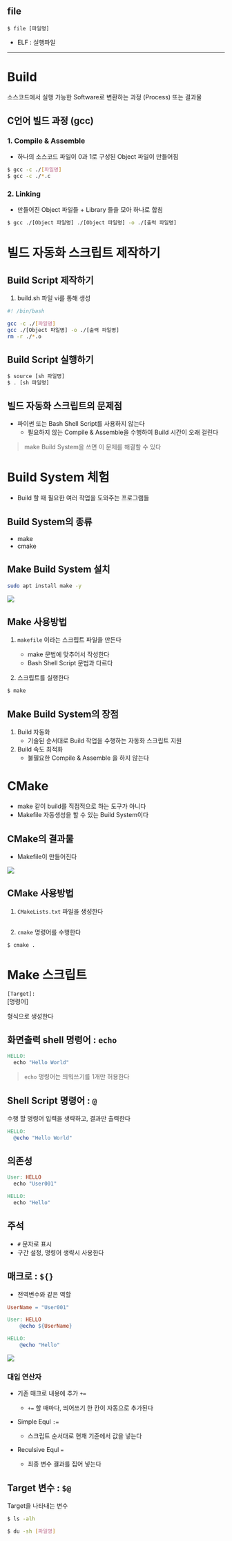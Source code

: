 ## file

```
$ file [파일명]
```

- ELF : 실행파일

---

# Build

소스코드에서 실행 가능한 Software로 변환하는 과정 (Process) 또는 결과물

## C언어 빌드 과정 (gcc)

### 1. Compile & Assemble
   - 하나의 소스코드 파일이 0과 1로 구성된 Object 파일이 만들어짐

``` Bash
$ gcc -c ./[파일명]
$ gcc -c ./*.c
```

### 2. Linking
   - 만들어진 Object 파일들 + Library 들을 모아 하나로 합침

``` Bash
$ gcc ./[Object 파일명] ./[Object 파일명] -o ./[출력 파일명]
```

# 빌드 자동화 스크립트 제작하기

## Build Script 제작하기

1. build.sh 파일 vi를 통해 생성
``` Bash
#! /bin/bash

gcc -c ./[파일명]
gcc ./[Object 파일명] -o ./[출력 파일명]
rm -r ./*.o
```

## Build Script 실행하기

``` Bash
$ source [sh 파일명]
$ . [sh 파일명]
```

## 빌드 자동화 스크립트의 문제점

- 파이썬 또는 Bash Shell Script를 사용하지 않는다
  - 필요하지 않는 Compile & Assemble을 수행하여 Build 시간이 오래 걸린다

> make Build System을 쓰면 이 문제를 해결할 수 있다

# Build System 체험

- Build 할 때 필요한 여러 작업을 도와주는 프로그램들

## Build System의 종류

- make
- cmake

## Make Build System 설치

``` Bash
sudo apt install make -y
```

![](2023-03-22-09-41-02.png)

## Make 사용방법

1. `makefile` 이라는 스크립트 파일을 만든다
   - make 문법에 맞추어서 작성한다
   - Bash Shell Script 문법과 다르다

2. 스크립트를 실행한다

``` Bash
$ make
```

## Make Build System의 장점

1. Build 자동화
   - 기술된 순서대로 Build 작업을 수행하는 자동화 스크립트 지원
2. Build 속도 최적화
   - 불필요한 Compile & Assemble 을 하지 않는다

# CMake

- make 같이 build를 직접적으로 하는 도구가 아니다
- Makefile 자동생성을 할 수 있는 Build System이다

## CMake의 결과물

- Makefile이 만들어진다

![](2023-03-22-09-51-56.png)

## CMake 사용방법

1. `CMakeLists.txt` 파일을 생성한다

``` CMake
```

2. `cmake` 명령어를 수행한다

``` Bash
$ cmake .
```

# Make 스크립트

`[Target]:`  
  [명령어]

형식으로 생성한다

## 화면출력 shell 명령어 : `echo`

``` Makefile
HELLO:
  echo "Hello World"
```

> `echo` 명령어는 띄워쓰기를 1개만 허용한다

## Shell Script 명령어 : `@`

수행 할 명령어 입력을 생략하고, 결과만 출력한다

``` Makefile
HELLO:
  @echo "Hello World"
```

## 의존성

``` Makefile
User: HELLO
  echo "User001"

HELLO:
  echo "Hello"
```

## 주석

- `#` 문자로 표시
- 구간 설정, 명령어 생략시 사용한다

## 매크로 : `${}`

- 전역변수와 같은 역할

``` Makefile
UserName = "User001"

User: HELLO
    @echo ${UserName}

HELLO:
    @echo "Hello"
```

![](매크로%20추가하기.png)


### 대입 연산자

- 기존 매크로 내용에 추가 `+=`
  - `+=` 할 때마다, 띄어쓰기 한 칸이 자동으로 추가된다

- Simple Equl `:=`
  - 스크립트 순서대로 현재 기준에서 값을 넣는다
- Reculsive Equl `=`
  - 최종 변수 결과를 집어 넣는다

## Target 변수 : `$@`

Target을 나타내는 변수



``` Bash
$ ls -alh

$ du -sh [파일명]
```